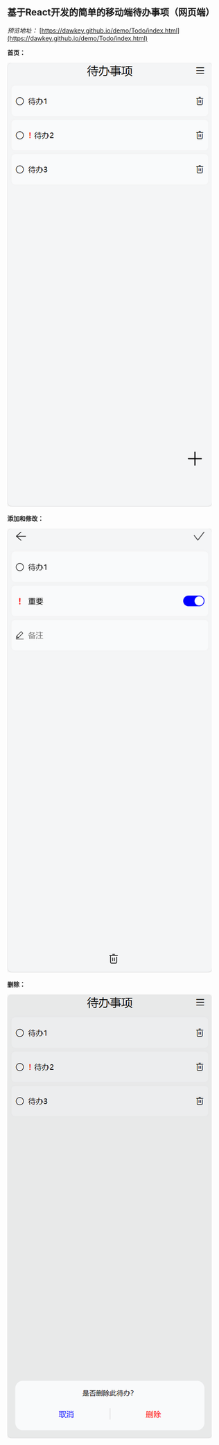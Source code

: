 ## 基于React开发的简单的移动端待办事项（网页端）

*预览地址：*
[https://dawkey.github.io/demo/Todo/index.html](https://dawkey.github.io/demo/Todo/index.html)

**首页：**

![首页](./rd_img/首页.png)

**添加和修改：**

![添加和修改](./rd_img/添加和修改.png)

**删除：**

![删除](./rd_img/删除.png)
